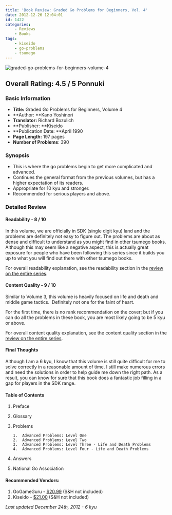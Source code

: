 ```yaml
---
title: 'Book Review: Graded Go Problems for Beginners, Vol. 4'
date: 2012-12-26 12:04:01
id: 1422
categories:
	- Reviews
	- Books
tags:
	- kiseido
	- go-problems
	- tsumego
---
```


![graded-go-problems-for-beginners-volume-4](http://www.bengozen.com/wp-content/uploads/2012/12/graded-go-problems-for-beginners-volume-4.jpg)

## Overall Rating: 4.5 / 5 Ponnuki

### Basic Information

*   **Title:** Graded Go Problems for Beginners, Volume 4
*   **Author: **Kano Yoshinori
*   **Translator:** Richard Bozulich
*   **Publisher: **Kiseido
*   **Publication Date: **April 1990
*   **Page Length:** 197 pages
*   **Number of Problems**: 390

### Synopsis

*   This is where the go problems begin to get more complicated and advanced.
*   Continues the general format from the previous volumes, but has a higher expectation of its readers.
*   Appropriate for 10 kyu and stronger.
*   Recommended for serious players and above.
<!--more-->

### Detailed Review

#### Readability - 8 / 10

In this volume, we are officially in SDK (single digit kyu) land and the problems are definitely not easy to figure out. The problems are about as dense and difficult to understand as you might find in other tsumego books. Although this may seem like a negative aspect, this is actually great exposure for people who have been following this series since it builds you up to what you will find out there with other tsumego books.

For overall readability explanation, see the readability section in the [review on the entire series](http://www.bengozen.com/book-review-graded-go-problems-for-beginners-series/ "Book Review: Graded Go Problems for Beginners Series").

#### Content Quality - 9 / 10

Similar to Volume 3, this volume is heavily focused on life and death and middle game tactics.  Definitely not one for the faint of heart.

For the first time, there is no rank recommendation on the cover; but if you can do all the problems in these book, you are most likely going to be 5 kyu or above.

For overall content quality explanation, see the content quality section in the [review on the entire series](http://www.bengozen.com/book-review-graded-go-problems-for-beginners-series/ "Book Review: Graded Go Problems for Beginners Series").

#### Final Thoughts

Although I am a 6 kyu, I know that this volume is still quite difficult for me to solve correctly in a reasonable amount of time. I still make numerous errors and need the solutions in order to help guide me down the right path. As a result, you can know for sure that this book does a fantastic job filling in a gap for players in the SDK range.

#### Table of Contents

1.  Preface
2.  Glossary
3.  Problems

		1.  Advanced Problems: Level One
		2.  Advanced Problems: Level Two
		3.  Advanced Problems: Level Three - Life and Death Problems
		4.  Advanced Problems: Level Four - Life and Death Problems

4.  Answers
5.  National Go Association

#### Recommended Vendors:

1.  GoGameGuru - [$20.99](http://shop.gogameguru.com/graded-go-problems-for-beginners-volume-3/?acc=e4da3b7fbbce2345d7772b0674a318d5) (S&amp;H not included)
2.  Kiseido - [$21.00](http://kiseido.com/go_books.htm) (S&amp;H not included)

_Last updated December 24th, 2012 - 6 kyu_